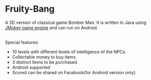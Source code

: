 Fruity-Bang
===========
A 3D version of classical game Bomber Man.
It is written in Java using <a href="http://jmonkeyengine.org/">JMokey game engine</a> and can run on Android.
<br/><br/>

Special features:
<ul>
  <li>10 levels with different levels of intelligence of the NPCs.</li>
  <li>Collectable money to buy items.</li>
  <li>3 distinct items to be purchased.</li>
  <li>Android supported</li>
  <li>Scored can be shared on Facebook(for Android version only).</li>
</ul>
